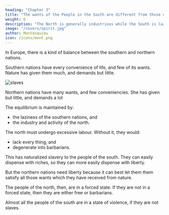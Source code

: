 ```yaml
---
heading: "Chapter 3"
title: "The wants of the People in the South are different from those of the North"
weight: 6
description: "The North is generally industrious while the South is lazy"
image: "/covers/spirit.jpg"
author: Montesquieu
icon: /icons/mont.png
---
```



In Europe, there is a kind of balance between the southern and northern nations.

Southern nations have every convenience of life, and few of its wants. Nature has given them much, and demands but little.

![slaves](https://sorasystem.sirv.com/photos/medieval/slavef2.jpg)

Northern nations have many wants, and few conveniencies. She has given but little, and demands a lot

The equilibrium is maintained by:
- the laziness of the southern nations, and
- the industry and activity of the north.

The north must undergo excessive labour. Without it, they would:
- lack every thing, and
- degenerate into barbarians.

This has naturalized slavery to the people of the south. They can easily dispense with riches, so they can more easily dispense with liberty.

But the northern nations need liberty because it can best let them them satisfy all those wants which they have received from nature.

The people of the north, then, are in a forced state. If they are not in a forced state, then they are either free or barbarians.

Almost all the people of the south are in a state of violence, if they are not slaves.
